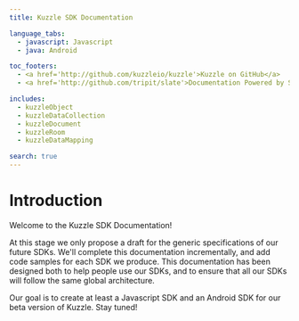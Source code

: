 ```yaml
---
title: Kuzzle SDK Documentation

language_tabs:
  - javascript: Javascript
  - java: Android

toc_footers:
  - <a href='http://github.com/kuzzleio/kuzzle'>Kuzzle on GitHub</a>
  - <a href='http://github.com/tripit/slate'>Documentation Powered by Slate</a>

includes:
  - kuzzleObject
  - kuzzleDataCollection
  - kuzzleDocument
  - kuzzleRoom
  - kuzzleDataMapping

search: true
---
```


# Introduction

Welcome to the Kuzzle SDK Documentation!

At this stage we only propose a draft for the generic specifications of our future SDKs. We'll complete this documentation incrementally, and add code samples for each SDK we produce.
This documentation has been designed both to help people use our SDKs, and to ensure that all our SDKs will follow the same global architecture.

Our goal is to create at least a Javascript SDK and an Android SDK for our beta version of Kuzzle. Stay tuned!
